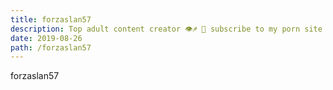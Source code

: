 ```yaml
---
title: forzaslan57
description: Top adult content creator 👁♐️ 👑 subscribe to my porn site below IG Missskaylax
date: 2019-08-26
path: /forzaslan57
---
```


forzaslan57